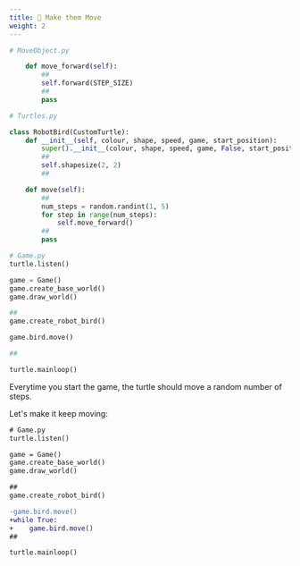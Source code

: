 ```yaml
---
title: 🏃 Make them Move
weight: 2
---
```


```python
# MoveObject.py

    def move_forward(self):
        ##
        self.forward(STEP_SIZE)
        ##
        pass
```

```python
# Turtles.py

class RobotBird(CustomTurtle):
    def __init__(self, colour, shape, speed, game, start_position):
        super().__init__(colour, shape, speed, game, False, start_position)
        ##
        self.shapesize(2, 2)
        ##

    def move(self):
        ##
        num_steps = random.randint(1, 5)
        for step in range(num_steps):
            self.move_forward()
        ##
        pass
```

```python
# Game.py
turtle.listen()

game = Game()
game.create_base_world()
game.draw_world()

##
game.create_robot_bird()

game.bird.move()

##

turtle.mainloop()
```

Everytime you start the game, the turtle should move a random number of steps.

Let's make it keep moving:

```diff
# Game.py
turtle.listen()

game = Game()
game.create_base_world()
game.draw_world()

##
game.create_robot_bird()

-game.bird.move()
+while True:
+    game.bird.move()
##

turtle.mainloop()
```
